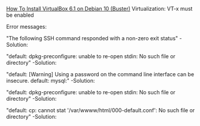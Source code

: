 [How To Install VirtualBox 6.1 on Debian 10 (Buster)](https://tecadmin.net/install-virtualbox-on-debian-10-buster/)
Virtualization: VT-x must be enabled

Error messages: 

"The following SSH command responded with a non-zero exit status"
-Solution:

"default: dpkg-preconfigure: unable to re-open stdin: No such file or directory"
-Solution:

"default: [Warning] Using a password on the command line interface can be insecure.
    default: mysql:"
-Solution:

"default: dpkg-preconfigure: unable to re-open stdin: No such file or directory"
-Solution:

"default: cp: cannot stat '/var/wwww/html/000-default.conf': No such file or directory"
-Solution:





